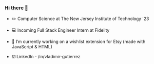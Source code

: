 ### Hi there 👋

 - ✏️ Computer Science at The New Jersey Institute of Technology '23
 - 💻 Incoming Full Stack Engineer Intern at Fidelity
 - 🔭 I’m currently working on a wishlist extension for Etsy (made with JavaScript & HTML)

 - ☑️ LinkedIn - /in/vladimir-gutierrez

<!--
**Vladimir-G4/Vladimir-G4** is a ✨ _special_ ✨ repository because its `README.md` (this file) appears on your GitHub profile.

Here are some ideas to get you started:

- 🔭 I’m currently working on ...
- 🌱 I’m currently learning ...
- 👯 I’m looking to collaborate on ...
- 🤔 I’m looking for help with ...
- 💬 Ask me about ...
- 📫 How to reach me: ...
- 😄 Pronouns: ...
- ⚡ Fun fact: ...
-->

